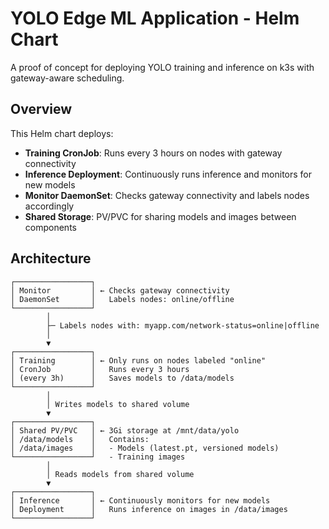 # YOLO Edge ML Application - Helm Chart

A proof of concept for deploying YOLO training and inference on k3s with gateway-aware scheduling.

## Overview

This Helm chart deploys:
- **Training CronJob**: Runs every 3 hours on nodes with gateway connectivity
- **Inference Deployment**: Continuously runs inference and monitors for new models
- **Monitor DaemonSet**: Checks gateway connectivity and labels nodes accordingly
- **Shared Storage**: PV/PVC for sharing models and images between components

## Architecture

```
┌─────────────────┐
│ Monitor         │ ← Checks gateway connectivity
│ DaemonSet       │   Labels nodes: online/offline
└─────────────────┘
        │
        ├─ Labels nodes with: myapp.com/network-status=online|offline
        │
        ▼
┌─────────────────┐
│ Training        │ ← Only runs on nodes labeled "online"
│ CronJob         │   Runs every 3 hours
│ (every 3h)      │   Saves models to /data/models
└─────────────────┘
        │
        │ Writes models to shared volume
        ▼
┌─────────────────┐
│ Shared PV/PVC   │ ← 3Gi storage at /mnt/data/yolo
│ /data/models    │   Contains:
│ /data/images    │   - Models (latest.pt, versioned models)
└─────────────────┘   - Training images
        │
        │ Reads models from shared volume
        ▼
┌─────────────────┐
│ Inference       │ ← Continuously monitors for new models
│ Deployment      │   Runs inference on images in /data/images
└─────────────────┘
```

